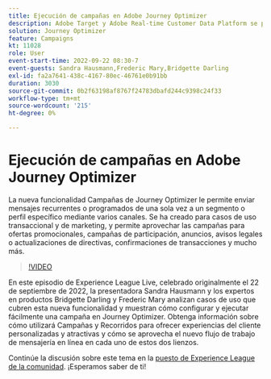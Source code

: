 ```yaml
---
title: Ejecución de campañas en Adobe Journey Optimizer
description: Adobe Target y Adobe Real-time Customer Data Platform se pueden integrar para ofrecer una experiencia del cliente más personalizada. En este evento en directo, vea cómo la integración de estas dos plataformas puede ayudar a las empresas a recopilar datos en tiempo real y, a continuación, crear y probar experiencias segmentadas. Vea el proceso de extremo a extremo de esta potente capacidad en una demostración en directo.
solution: Journey Optimizer
feature: Campaigns
kt: 11028
role: User
event-start-time: 2022-09-22 08:30-7
event-guests: Sandra Hausmann,Frederic Mary,Bridgette Darling
exl-id: fa2a7641-438c-4167-80ec-46761e0b91bb
duration: 3030
source-git-commit: 0b2f63198af8767f24783dbafd244c9398c24f33
workflow-type: tm+mt
source-wordcount: '215'
ht-degree: 0%

---
```


# Ejecución de campañas en Adobe Journey Optimizer

La nueva funcionalidad Campañas de Journey Optimizer le permite enviar mensajes recurrentes o programados de una sola vez a un segmento o perfil específico mediante varios canales. Se ha creado para casos de uso transaccional y de marketing, y permite aprovechar las campañas para ofertas promocionales, campañas de participación, anuncios, avisos legales o actualizaciones de directivas, confirmaciones de transacciones y mucho más.

>[!VIDEO](https://video.tv.adobe.com/v/3409504/?quality=12&learn=on)

En este episodio de Experience League Live, celebrado originalmente el 22 de septiembre de 2022, la presentadora Sandra Hausmann y los expertos en productos Bridgette Darling y Frederic Mary analizan casos de uso que cubren esta nueva funcionalidad y muestran cómo configurar y ejecutar fácilmente una campaña en Journey Optimizer. Obtenga información sobre cómo utilizará Campañas y Recorridos para ofrecer experiencias del cliente personalizadas y atractivas y cómo se aprovecha el nuevo flujo de trabajo de mensajería en línea en cada uno de estos dos lienzos.

Continúe la discusión sobre este tema en la [puesto de Experience League de la comunidad](https://experienceleaguecommunities.adobe.com/t5/journey-optimizer-discussions/experience-league-live-post-session-discussion-execute-your/m-p/547896#M52). ¡Esperamos saber de ti!

